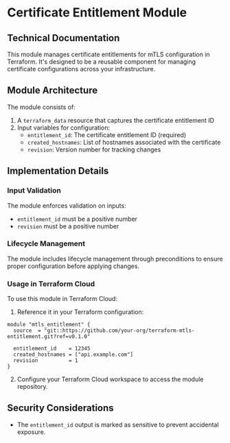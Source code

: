 # Certificate Entitlement Module

## Technical Documentation

This module manages certificate entitlements for mTLS configuration in Terraform. It's designed to be a reusable component for managing certificate configurations across your infrastructure.

## Module Architecture

The module consists of:

1. A `terraform_data` resource that captures the certificate entitlement ID
2. Input variables for configuration:
   - `entitlement_id`: The certificate entitlement ID (required)
   - `created_hostnames`: List of hostnames associated with the certificate
   - `revision`: Version number for tracking changes

## Implementation Details

### Input Validation

The module enforces validation on inputs:
- `entitlement_id` must be a positive number
- `revision` must be a positive number

### Lifecycle Management

The module includes lifecycle management through preconditions to ensure proper configuration before applying changes.

### Usage in Terraform Cloud

To use this module in Terraform Cloud:

1. Reference it in your Terraform configuration:
```hcl
module "mtls_entitlement" {
  source  = "git::https://github.com/your-org/terraform-mtls-entitlement.git?ref=v0.1.0"
  
  entitlement_id    = 12345
  created_hostnames = ["api.example.com"]
  revision          = 1
}
```

2. Configure your Terraform Cloud workspace to access the module repository.

## Security Considerations

- The `entitlement_id` output is marked as sensitive to prevent accidental exposure.

